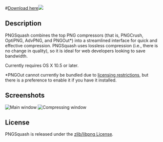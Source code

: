 #[Download here![](http://img29.imageshack.us/img29/5589/squash.png)](http://s3.amazonaws.com/PNGSquash/PNGSquash.app.tgz)

## Description

PNGSquash combines the top PNG compressors (that is, PNGCrush, OptiPNG, AdvPNG, and PNGOut*) into a streamlined interface for quick and effective compression. PNGSquash uses lossless compression (i.e., there is no change in quality), so it is ideal for web developers looking to save bandwidth.

Currently requires OS X 10.5 or later.

*PNGOut cannot currently be bundled due to [licensing restrictions](http://www.advsys.net/ken/utils.htm#pngoutkziplicense), but there is a preference to enable it if you have it installed.

## Screenshots

![Main window](http://img188.imageshack.us/img188/9510/33685433.png) ![Compressing window](http://img41.imageshack.us/img41/503/12281826.png)

## License

PNGSquash is released under the [zlib/libpng License](http://github.com/msanders/PNGSquash/blob/master/LICENSE.txt).
